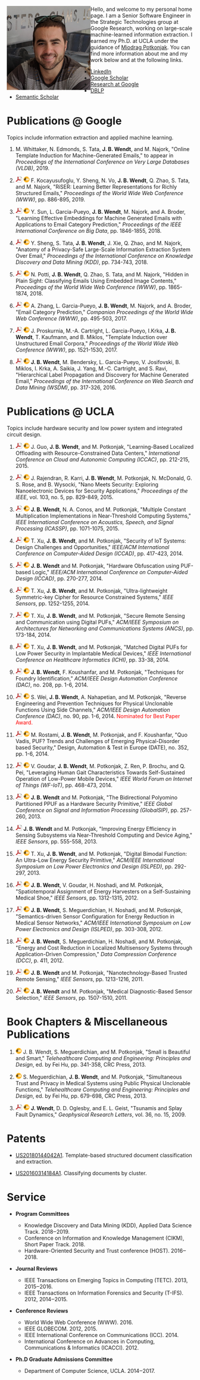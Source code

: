 <img src="images/me_250.png" width="225px" align="left"> Hello, and welcome to my personal home page. I am a Senior Software Engineer in the Strategic Technologies group at Google Research, working on large-scale machine-learned information extraction. I earned my Ph.D. at UCLA under the guidance of [Miodrag Potkonjak](http://www.cs.ucla.edu/~miodrag). You can find more information about me and my work below and at the following links.

* [LinkedIn](https://www.linkedin.com/in/jameswendt)
* [Google Scholar](https://scholar.google.com/citations?user=7CotKHgAAAAJ)
* [Research at Google](https://research.google.com/pubs/JamesWendt.html)
* [DBLP](http://dblp.uni-trier.de/pers/hd/w/Wendt:James_Bradley)
* [Semantic Scholar](https://www.semanticscholar.org/author/James-Bradley-Wendt/1796372)

 
# Publications @ Google

Topics include information extraction and applied machine learning.

1. M. Whittaker, N. Edmonds, S. Tata, **J. B. Wendt**, and M. Najork, "Online Template Induction for Machine-Generated Emails," to appear in _Proceedings of the International Conference on Very Large Databases (VLDB)_, 2019.

1. [![pdf](images/pdf_16.png)](publications/Kocayusufoglu_WWW_2019.pdf) [![doi](images/doi_16.png)](https://doi.org/10.1145/3308558.3313720) F. Kocayusufoglu, Y. Sheng, N. Vo, **J. B. Wendt**, Q. Zhao, S. Tata, and M. Najork, "RiSER: Learning Better Representations for Richly Structured Emails," _Proceedings of the World Wide Web Conference (WWW)_, pp. 886-895, 2019.

1. [![pdf](images/pdf_16.png)](publications/Sun_BigData_2018.pdf) [![doi](images/doi_16.png)](https://doi.org/10.1109/BigData.2018.8622048) Y. Sun, L. Garcia-Pueyo, **J. B. Wendt**, M. Najork, and A. Broder, "Learning Effective Embeddings for Machine Generated Emails with Applications to Email Category Prediction," _Proceedings of the IEEE International Conference on Big Data_, pp. 1846-1855, 2018.

1. [![pdf](images/pdf_16.png)](publications/Sheng_KDD_2018.pdf) [![doi](images/doi_16.png)](https://doi.org/10.1145/3219819.3219901) Y. Sheng, S. Tata, **J. B. Wendt**, J. Xie, Q. Zhao, and M. Najork, "Anatomy of a Privacy-Safe Large-Scale Information Extraction System Over Email," _Proceedings of the International Conference on Knowledge Discovery and Data Mining (KDD)_, pp. 734-743, 2018.

1. [![pdf](images/pdf_16.png)](publications/Potti_WWW_2018.pdf) [![doi](images/doi_16.png)](https://doi.org/10.1145/3178876.3186167) N. Potti, **J. B. Wendt**, Q. Zhao, S. Tata, and M. Najork, "Hidden in Plain Sight: Classifying Emails Using Embedded Image Contents," _Proceedings of the World Wide Web Conference (WWW)_, pp. 1865-1874, 2018.

1. [![pdf](images/pdf_16.png)](publications/Zhang_WWW_2017.pdf) [![doi](images/doi_16.png)](https://doi.org/10.1145/3041021.3055166) A. Zhang, L. Garcia-Pueyo, **J. B. Wendt**, M. Najork, and A. Broder, "Email Category Prediction," _Companion Proceedings of the World Wide Web Conference (WWW)_, pp. 495-503, 2017.

1. [![pdf](images/pdf_16.png)](publications/Proskurnia_WWW_2017.pdf) [![doi](images/doi_16.png)](https://doi.org/10.1145/3038912.3052631) J. Proskurnia, M.-A. Cartright, L. Garcia-Pueyo, I.Krka, **J. B. Wendt**, T. Kaufmann, and B. Miklos, "Template Induction over Unstructured Email Corpora," _Proceedings of the World Wide Web Conference (WWW)_, pp. 1521-1530, 2017.

1. [![pdf](images/pdf_16.png)](publications/Wendt_WSDM_2016.pdf) [![doi](images/doi_16.png)](https://doi.org/10.1145/2835776.2835780) **J. B. Wendt**, M. Bendersky, L. Garcia-Pueyo, V. Josifovski, B. Miklos, I. Krka, A. Saikia, J. Yang, M.-C. Cartright, and S. Ravi, "Hierarchical Label Propagation and Discovery for Machine Generated Email," _Proceedings of the International Conference on Web Search and Data Mining (WSDM)_, pp. 317-326, 2016.


# Publications @ UCLA

Topics include hardware security and low power system and integrated circuit design.

1. [![pdf](images/pdf_16.png)](publications/Guo_ICCAC_2015.pdf) [![doi](images/doi_16.png)](https://doi.org/10.1109/ICCAC.2015.26) J. Guo, **J. B. Wendt**, and M. Potkonjak, "Learning-Based Localized Offloading with Resource-Constrained Data Centers," _International Conference on Cloud and Autonomic Computing (ICCAC)_, pp. 212-215, 2015.

1. [![pdf](images/pdf_16.png)](publications/Rajendran_IEEE_2015.pdf) [![doi](images/doi_16.png)](http://dx.doi.org/10.1109/JPROC.2014.2387353) J. Rajendran, R. Karri, **J. B. Wendt**, M. Potkonjak, N. McDonald, G. S. Rose, and B. Wysocki, "Nano Meets Security: Exploring Nanoelectronic Devices for Security Applications," _Proceedings of the IEEE_, vol. 103, no. 5, pp. 829-849, 2015.

1. [![pdf](images/pdf_16.png)](publications/Wendt_ICASSP_2015.pdf) [![doi](images/doi_16.png)](http://dx.doi.org/10.1109/ICASSP.2015.7178134) **J. B. Wendt**, N. A. Conos, and M. Potkonjak, "Multiple Constant Multiplication Implementations in Near-Threshold Computing Systems," _IEEE International Conference on Acoustics, Speech, and Signal Processing (ICASSP)_, pp. 1071-1075, 2015.

1. [![pdf](images/pdf_16.png)](publications/Xu_ICCAD_2014.pdf) [![doi](images/doi_16.png)](http://dx.doi.org/10.1109/ICCAD.2014.7001385) T. Xu, **J. B. Wendt**, and M. Potkonjak, "Security of IoT Systems: Design Challenges and Opportunities," _IEEE/ACM International Conference on Computer-Aided Design (ICCAD)_, pp. 417-423, 2014.

1. [![pdf](images/pdf_16.png)](publications/Wendt_ICCAD_2014.pdf) [![doi](images/doi_16.png)](http://dx.doi.org/10.1109/ICCAD.2014.7001362) **J. B. Wendt** and M. Potkonjak, "Hardware Obfuscation using PUF-based Logic," _IEEE/ACM International Conference on Computer-Aided Design (ICCAD)_, pp. 270-277, 2014.

1. [![pdf](images/pdf_16.png)](publications/Xu_IEEESensors_2014.pdf) [![doi](images/doi_16.png)](http://dx.doi.org/10.1109/ICSENS.2014.6985237) T. Xu, **J. B. Wendt**, and M. Potkonjak, "Ultra-lightweight Symmetric-key Cipher for Resource Constrained Systems," _IEEE Sensors_, pp. 1252-1255, 2014.

1. [![pdf](images/pdf_16.png)](publications/Xu_ANCS_2014.pdf) [![doi](images/doi_16.png)](http://dx.doi.org/10.1145/2658260.2658279) T. Xu, **J. B. Wendt**, and M. Potkonjak, "Secure Remote Sensing and Communication using Digital PUFs," _ACM/IEEE Symposium on Architectures for Networking and Communications Systems (ANCS)_, pp. 173-184, 2014.

1. [![pdf](images/pdf_16.png)](publications/Xu_ICHI_2014.pdf) [![doi](images/doi_16.png)](http://dx.doi.org/10.1109/ICHI.2014.12) T. Xu, **J. B. Wendt**, and M. Potkonjak, "Matched Digital PUFs for Low Power Security in Implantable Medical Devices," _IEEE International Conference on Healthcare Informatics (ICHI)_, pp. 33-38, 2014.

1. [![pdf](images/pdf_16.png)](publications/Wendt_DAC_2014.pdf) [![doi](images/doi_16.png)](http://dx.doi.org/10.1145/2593069.2593228) **J. B. Wendt**, F. Koushanfar, and M. Potkonjak, "Techniques for Foundry Identification," _ACM/IEEE Design Automation Conference (DAC)_, no. 208, pp. 1-6, 2014.

1. [![pdf](images/pdf_16.png)](publications/Wei_DAC_2014.pdf) [![doi](images/doi_16.png)](http://dx.doi.org/10.1145/2593069.2593204) S. Wei, **J. B. Wendt**, A. Nahapetian, and M. Potkonjak, "Reverse Engineering and Prevention Techniques for Physical Unclonable Functions Using Side Channels," _ACM/IEEE Design Automation Conference (DAC)_, no. 90, pp. 1-6, 2014. <span style="color:red">Nominated for Best Paper Award.</span>

1. [![pdf](images/pdf_16.png)](publications/Rostami_DATE_2014.pdf) [![doi](images/doi_16.png)](http://dx.doi.org/10.7873/DATE.2014.365) M. Rostami, **J. B. Wendt**, M. Potkonjak, and F. Koushanfar, "Quo Vadis, PUF? Trends and Challenges of Emerging Physical-Disorder based Security," Design, Automation & Test in Europe (DATE), no. 352, pp. 1-6, 2014.

1. [![pdf](images/pdf_16.png)](publications/Goudar_WF-IoT_2014.pdf) [![doi](images/doi_16.png)](http://dx.doi.org/10.1109/WF-IoT.2014.6803212) V. Goudar, **J. B. Wendt**, M. Potkonjak, Z. Ren, P. Brochu, and Q. Pei, "Leveraging Human Gait Characteristics Towards Self-Sustained Operation of Low-Power Mobile Devices," _IEEE World Forum on Internet of Things (WF-IoT)_, pp. 468-473, 2014.

1. [![pdf](images/pdf_16.png)](publications/Wendt_GlobalSIP_2013.pdf) [![doi](images/doi_16.png)](http://dx.doi.org/10.1109/GlobalSIP.2013.6736864) **J. B. Wendt** and M. Potkonjak, "The Bidirectional Polyomino Partitioned PPUF as a Hardware Security Primitive," _IEEE Global Conference on Signal and Information Processing (GlobalSIP)_, pp. 257-260, 2013.

1. [![pdf](images/pdf_16.png)](publications/Wendt_IEEESensors_2013.pdf) **J. B. Wendt** and M. Potkonjak, "Improving Energy Efficiency in Sensing Subsystems via Near-Threshold Computing and Device Aging," _IEEE Sensors_, pp. 555-558, 2013.

1. [![pdf](images/pdf_16.png)](publications/Xu_ISLPED_2013.pdf) [![doi](images/doi_16.png)](http://dx.doi.org/10.1109/ISLPED.2013.6629311) T. Xu, **J. B. Wendt**, and M. Potkonjak, "Digital Bimodal Function: An Ultra-Low Energy Security Primitive," _ACM/IEEE International Symposium on Low Power Electronics and Design (ISLPED)_, pp. 292-297, 2013.

1. [![pdf](images/pdf_16.png)](publications/Wendt_IEEESensors_2012.pdf) [![doi](images/doi_16.png)](http://dx.doi.org/10.1109/ICSENS.2012.6411353) **J. B. Wendt**, V. Goudar, H. Noshadi, and M. Potkonjak, "Spatiotemporal Assignment of Energy Harvesters on a Self-Sustaining Medical Shoe," _IEEE Sensors_, pp. 1312-1315, 2012.

1. [![pdf](images/pdf_16.png)](publications/Wendt_ISLPED_2012.pdf) [![doi](images/doi_16.png)](http://dx.doi.org/10.1145/2333660.2333728) **J. B. Wendt**, S. Meguerdichian, H. Noshadi, and M. Potkonjak, "Semantics-driven Sensor Configuration for Energy Reduction in Medical Sensor Networks," _ACM/IEEE International Symposium on Low Power Electronics and Design (ISLPED)_, pp. 303-308, 2012.

1. [![pdf](images/pdf_16.png)](publications/Wendt_DCC_2012.pdf) [![doi](images/doi_16.png)](http://dx.doi.org/10.1109/DCC.2012.67) **J. B. Wendt**, S. Meguerdichian, H. Noshadi, and M. Potkonjak, "Energy and Cost Reduction in Localized Multisensory Systems through Application-Driven Compression," _Data Compression Conference (DCC)_, p. 411, 2012.

1. [![pdf](images/pdf_16.png)](publications/Wendt_IEEESensors_2011_nano.pdf) [![doi](images/doi_16.png)](http://dx.doi.org/10.1109/ICSENS.2011.6127174) **J. B. Wendt** and M. Potkonjak, "Nanotechnology-Based Trusted Remote Sensing," _IEEE Sensors_, pp. 1213-1216, 2011.

1. [![pdf](images/pdf_16.png)](publications/Wendt_IEEESensors_2011_medical.pdf) [![doi](images/doi_16.png)](http://dx.doi.org/10.1109/ICSENS.2011.6127188) **J. B. Wendt** and M. Potkonjak, "Medical Diagnostic-Based Sensor Selection," _IEEE Sensors_, pp. 1507-1510, 2011.


# Book Chapters & Miscellaneous Publications

1. [![doi](images/doi_16.png)](http://dx.doi.org/10.1201/b14770-16) J. B. Wendt, S. Meguerdichian, and M. Potkonjak, "Small is Beautiful and Smart," _Telehealthcare Computing and Engineering: Principles and Design_, ed. by Fei Hu, pp. 341-358, CRC Press, 2013.

1. [![doi](images/doi_16.png)](http://dx.doi.org/10.1201/b14770-29) S. Meguerdichian, **J. B. Wendt**, and M. Potkonjak, "Simultaneous Trust and Privacy in Medical Systems using Public Physical Unclonable Functions," _Telehealthcare Computing and Engineering: Principles and Design_, ed. by Fei Hu, pp. 679-698, CRC Press, 2013.

1. [![pdf](images/pdf_16.png)](publications/Wendt_GRL_2019.pdf) [![doi](images/doi_16.png)](http://dx.doi.org/10.1029/2009GL038295) **J. Wendt**, D. D. Oglesby, and E. L. Geist, "Tsunamis and Splay Fault Dynamics," _Geophysical Research Letters_, vol. 36, no. 15, 2009.


# Patents

* [US20180144042A1](https://patents.google.com/patent/US20180144042A1). Template-based structured document classification and extraction.

* [US20160314184A1](https://patents.google.com/patent/US20160314184A1). Classifying documents by cluster.


# Service

* **Program Committees**
  * Knowledge Discovery and Data Mining (KDD), Applied Data Science Track. 2018‒2019.
  * Conference on Information and Knowledge Management (CIKM), Short Paper Track. 2018.
  * Hardware-Oriented Security and Trust conference (HOST). 2016‒2018.

* **Journal Reviews**
  * IEEE Transactions on Emerging Topics in Computing (TETC). 2013, 2015‒2016.
  * IEEE Transactions on Information Forensics and Security (T-IFS). 2012, 2014‒2015.

* **Conference Reviews**
  * World Wide Web Conference (WWW). 2016.
  * IEEE GLOBECOM. 2012, 2015.
  * IEEE International Conference on Communications (ICC). 2014.
  * International Conference on Advances in Computing, Communications & Informatics (ICACCI). 2012.

* **Ph.D Graduate Admissions Committee**
  * Department of Computer Science, UCLA. 2014‒2017.
